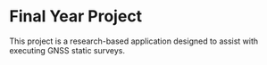 # Final Year Project

This project is a research-based application designed to assist with executing GNSS static surveys.

